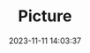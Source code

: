---
weight: 1
images:
- /images/edited/60.jpeg
title: Picture
date: 2023-11-11 14:03:37
tags:
- luminar
- work
---
